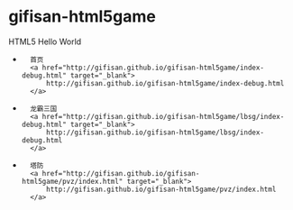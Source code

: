# gifisan-html5game
HTML5 Hello World

* 
		首页
		<a href="http://gifisan.github.io/gifisan-html5game/index-debug.html" target="_blank">
			http://gifisan.github.io/gifisan-html5game/index-debug.html
		</a>
* 
		龙霸三国
		<a href="http://gifisan.github.io/gifisan-html5game/lbsg/index-debug.html" target="_blank">
			http://gifisan.github.io/gifisan-html5game/lbsg/index-debug.html
		</a>
* 
		塔防
		<a href="http://gifisan.github.io/gifisan-html5game/pvz/index.html" target="_blank">
			http://gifisan.github.io/gifisan-html5game/pvz/index.html
		</a>
